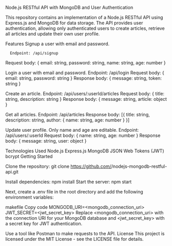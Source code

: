 Node.js RESTful API with MongoDB and User Authentication

This repository contains an implementation of a Node.js RESTful API using Express.js and MongoDB for data storage. 
The API provides user authentication, allowing only authenticated users to create articles, retrieve all articles and update their own user profile.

Features
Signup a user with email and password.

      Endpoint: /api/signup
Request body: { email: string, password: string, name: string, age: number }

Login a user with email and password.
Endpoint: /api/login
Request body: { email: string, password: string }
Response body: { message: string, token: string }

Create an article.
Endpoint: /api/users/:userId/articles
Request body: { title: string, description: string }
Response body: { message: string, article: object }

Get all articles.
Endpoint: /api/articles
Response body: [{ title: string, description: string, author: { name: string, age: number } }]

Update user profile. Only name and age are editable.
Endpoint: /api/users/:userId
Request body: { name: string, age: number }
Response body: { message: string, user: object }

Technologies Used
Node.js
Express.js
MongoDB
JSON Web Tokens (JWT)
bcrypt
Getting Started

Clone the repository: git clone https://github.com/<your-username>/nodejs-mongodb-restful-api.git
  
Install dependencies: npm install
Start the server: npm start
  
  
 Next, create a .env file in the root directory and add the following environment variables:

makefile
Copy code
MONGODB_URI=<mongodb_connection_uri>
JWT_SECRET=<jwt_secret_key>
Replace <mongodb_connection_uri> with the connection URI for your MongoDB database and <jwt_secret_key> with a secret key for JWT authentication.
  
Use a tool like Postman to make requests to the API.
License
This project is licensed under the MIT License - see the LICENSE file for details.

